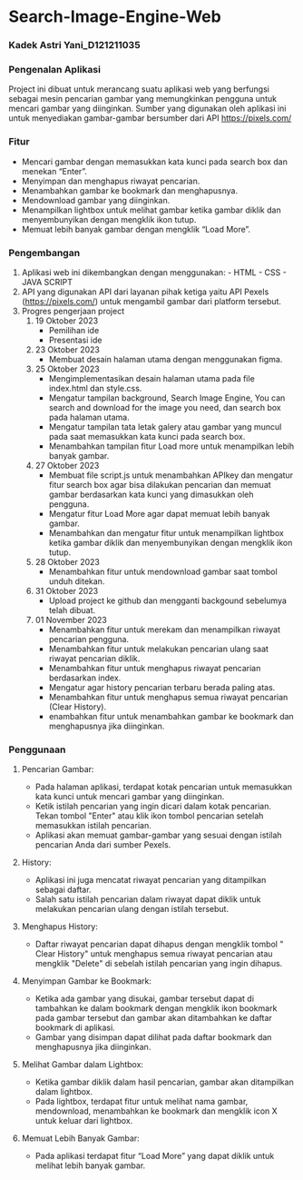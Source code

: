 # Search-Image-Engine-Web
### **Kadek Astri Yani_D121211035**

### Pengenalan Aplikasi
Project ini dibuat untuk merancang suatu aplikasi web yang berfungsi sebagai mesin pencarian gambar yang memungkinkan pengguna untuk mencari gambar yang diinginkan. Sumber yang digunakan oleh aplikasi ini untuk menyediakan gambar-gambar bersumber dari API https://pixels.com/
### Fitur
   - Mencari gambar dengan memasukkan kata kunci pada search box dan menekan “Enter”.
   - Menyimpan dan menghapus riwayat pencarian.
   - Menambahkan gambar ke bookmark dan menghapusnya.
   - Mendownload gambar yang diinginkan.
   - Menampilkan lightbox untuk melihat gambar ketika gambar diklik dan menyembunyikan dengan mengklik ikon tutup.
   - Memuat lebih banyak gambar dengan mengklik “Load More”.
### Pengembangan
1. Aplikasi web ini dikembangkan dengan menggunakan:
       - HTML 
       - CSS
       - JAVA SCRIPT
2. API yang digunakan
      API dari layanan pihak ketiga yaitu API Pexels (https://pixels.com/) untuk mengambil gambar dari platform tersebut. 
3. Progres pengerjaan project
      1) 19 Oktober 2023
         - Pemilihan ide
         - Presentasi ide
      2) 23 Oktober 2023
         - Membuat desain halaman utama dengan menggunakan figma.
      3) 25 Oktober 2023
         - Mengimplementasikan desain halaman utama pada file index.html dan style.css.
         - Mengatur tampilan background, Search Image Engine, You can search and download for the image you need, dan search box pada halaman utama.
         - Mengatur tampilan tata letak galery atau gambar yang muncul pada saat memasukkan kata kunci pada search box.
         - Menambahkan tampilan fitur Load more untuk menampilkan lebih banyak gambar.
      4) 27 Oktober 2023
         - Membuat file script.js untuk menambahkan APIkey dan mengatur fitur search box agar bisa dilakukan pencarian dan memuat gambar berdasarkan kata kunci yang dimasukkan oleh pengguna. 
         - Mengatur fitur Load More agar dapat memuat lebih banyak gambar.
         - Menambahkan dan mengatur fitur untuk menampilkan lightbox ketika gambar diklik dan menyembunyikan dengan mengklik ikon tutup.
      5) 28 Oktober 2023
         - Menambahkan fitur untuk mendownload gambar saat tombol unduh ditekan.
      6) 31 Oktober 2023
         - Upload project ke github dan mengganti backgound sebelumya telah dibuat.
      7) 01 November 2023
         - Menambahkan fitur untuk merekam dan menampilkan riwayat pencarian pengguna. 
         - Menambahkan fitur untuk melakukan pencarian ulang saat riwayat pencarian diklik.
         - Menambahkan fitur untuk menghapus riwayat pencarian berdasarkan index.
         - Mengatur agar history pencarian terbaru berada paling atas.
         - Menambahkan fitur untuk menghapus semua riwayat pencarian (Clear History).
         - enambahkan fitur untuk menambahkan gambar ke bookmark dan menghapusnya jika diinginkan.
### Penggunaan
1. Pencarian Gambar:
      - Pada halaman aplikasi, terdapat kotak pencarian untuk memasukkan kata kunci untuk mencari gambar yang diinginkan.
      - Ketik istilah pencarian yang ingin dicari dalam kotak pencarian.  Tekan tombol "Enter" atau klik ikon tombol pencarian setelah memasukkan istilah pencarian.
      - Aplikasi akan memuat gambar-gambar yang sesuai dengan istilah pencarian Anda dari sumber Pexels.
            
2. History:
      - Aplikasi ini juga mencatat riwayat pencarian yang ditampilkan sebagai daftar.
      - Salah satu istilah pencarian dalam riwayat dapat diklik untuk melakukan pencarian ulang dengan istilah tersebut.
            
3. Menghapus History:
      - Daftar riwayat pencarian dapat dihapus dengan mengklik tombol " Clear History" untuk menghapus semua riwayat pencarian atau mengklik "Delete" di sebelah istilah pencarian yang ingin dihapus.
            
4. Menyimpan Gambar ke Bookmark:
      - Ketika ada gambar yang disukai, gambar tersebut dapat di tambahkan ke dalam bookmark dengan mengklik ikon bookmark pada gambar tersebut dan gambar akan ditambahkan ke daftar bookmark di aplikasi.
      - Gambar yang disimpan dapat dilihat pada daftar bookmark dan menghapusnya jika diinginkan.
            
5. Melihat Gambar dalam Lightbox:
      - Ketika gambar diklik dalam hasil pencarian, gambar akan ditampilkan dalam lightbox.
      - Pada lightbox, terdapat fitur untuk melihat nama gambar, mendownload, menambahkan ke bookmark dan mengklik icon X untuk keluar dari lightbox.
            
6. Memuat Lebih Banyak Gambar:
      - Pada aplikasi terdapat fitur “Load More” yang dapat diklik untuk melihat lebih banyak gambar.
